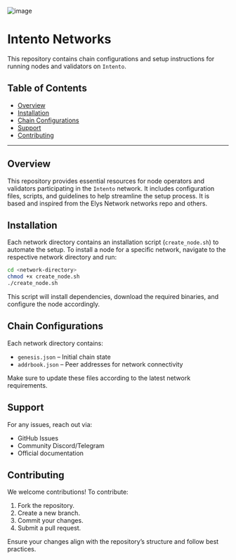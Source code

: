 
![image](https://github.com/user-attachments/assets/0bd44452-5979-46d6-a10a-e4f0419e3129)

# Intento Networks

This repository contains chain configurations and setup instructions for running nodes and validators on `Intento`. 

## Table of Contents
- [Overview](#overview)
- [Installation](#installation)
- [Chain Configurations](#chain-configurations)
- [Support](#support)
- [Contributing](#contributing)

---

## Overview
This repository provides essential resources for node operators and validators participating in the `Intento` network. It includes configuration files, scripts, and guidelines to help streamline the setup process. It is based and inspired from the Elys Network networks repo and others.

## Installation
Each network directory contains an installation script (`create_node.sh`) to automate the setup. To install a node for a specific network, navigate to the respective network directory and run:

```bash
cd <network-directory>
chmod +x create_node.sh
./create_node.sh
```

This script will install dependencies, download the required binaries, and configure the node accordingly.

## Chain Configurations
Each network directory contains:
- `genesis.json` – Initial chain state
- `addrbook.json` – Peer addresses for network connectivity

Make sure to update these files according to the latest network requirements.

## Support
For any issues, reach out via:
- GitHub Issues
- Community Discord/Telegram 
- Official documentation

## Contributing
We welcome contributions! To contribute:
1. Fork the repository.
2. Create a new branch.
3. Commit your changes.
4. Submit a pull request.

Ensure your changes align with the repository’s structure and follow best practices.

